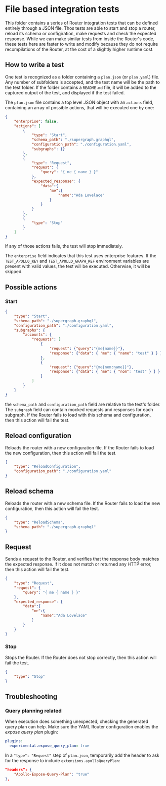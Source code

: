 # File based integration tests

This folder contains a series of Router integration tests that can be defined entirely through a JSON file. Thos tests are able to start and stop a router, reload its schema or configiration, make requests and check the expected response. While we can make similar tests from inside the Router's code, these tests here are faster to write and modify because they do not require recompilations of the Router, at the cost of a slightly higher runtime cost.

## How to write a test

One test is recognized as a folder containing a `plan.json` (or `plan.yaml`) file. Any number of subfolders is accepted, and the test name will be the path to the test folder. If the folder contains a `README.md` file, it will be added to the captured output of the test, and displayed if the test failed.

The `plan.json` file contains a top level JSON object with an `actions` field, containing an array of possible actions, that will be executed one by one:

```json
{
    "enterprise": false,
    "actions": [
        {
            "type": "Start",
            "schema_path": "./supergraph.graphql",
            "configuration_path": "./configuration.yaml",
            "subgraphs": {}
        },
        {
            "type": "Request",
            "request": {
                "query": "{ me { name } }"
            },
            "expected_response": {
                "data":{
                    "me":{
                        "name":"Ada Lovelace"
                    }
                }
            }
        },
        {
            "type": "Stop"
        }
    ]
}
```

If any of those actions fails, the test will stop immediately.

The `enterprise` field indicates that this test uses enterprise features. If the `TEST_APOLLO_KEY` and `TEST_APOLLO_GRAPH_REF` environment variables are present with valid values, the test will be executed. Otherwise, it will be skipped.

## Possible actions

### Start

```json
{
    "type": "Start",
    "schema_path": "./supergraph.graphql",
    "configuration_path": "./configuration.yaml",
    "subgraphs": {
        "accounts": {
            "requests": [
                {
                    "request": {"query":"{me{name}}"},
                    "response": {"data": { "me": { "name": "test" } } }
                },
                {
                    "request": {"query":"{me{nom:name}}"},
                    "response": {"data": { "me": { "nom": "test" } } }
                }
            ]
        }
    }
}
```

the `schema_path` and `configuration_path` field are relative to the test's folder. The `subgraph` field can contain mocked requests and responses for each subgraph. If the Router fails to load with this schema and configuration, then this action will fail the test.

## Reload configuration

Reloads the router with a new configuration file. If the Router fails to load the new configuration, then this action will fail the test.

```json
{
    "type": "ReloadConfiguration",
    "configuration_path": "./configuration.yaml"
}
```

## Reload schema

Reloads the router with a new schema file. If the Router fails to load the new configuration, then this action will fail the test.

```json
{
    "type": "ReloadSchema",
    "schema_path": "./supergraph.graphql"
}
```

## Request

Sends a request to the Router, and verifies that the response body matches the expected response. If it does not match or returned any HTTP error, then this action will fail the test.
```json
{
    "type": "Request",
    "request": {
        "query": "{ me { name } }"
    },
    "expected_response": {
        "data":{
            "me":{
                "name":"Ada Lovelace"
            }
        }
    }
}
```

### Stop

Stops the Router. If the Router does not stop correctly, then this action will fail the test.

```json
{
    "type": "Stop"
}
```

## Troubleshooting

### Query planning related

When execution does something unexpected, checking the generated query plan can help.
Make sure the YAML Router configuration enables the _expose query plan_ plugin:

```yaml
plugins:
  experimental.expose_query_plan: true
```

In a `"type": "Request"` step of `plan.json`, temporarily add the header to ask
for the response to include `extensions.apolloQueryPlan`:

```json
"headers": {
    "Apollo-Expose-Query-Plan": "true"
},
```
